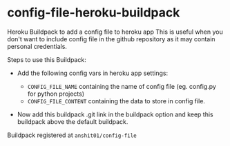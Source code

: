 # config-file-heroku-buildpack
Heroku Buildpack to add a config file to heroku app
This is useful when you don't want to include config file in the github repository as it may contain personal credentials.

Steps to use this Buildpack:
- Add the following config vars in heroku app settings:
    - `CONFIG_FILE_NAME` containing the name of config file (eg. config.py for python projects)
    - `CONFIG_FILE_CONTENT` containing the data to store in config file.

- Now add this buildpack .git link in the buildpack option and keep this buildpack above the default buildpack.

Buildpack registered at `anshit01/config-file`
